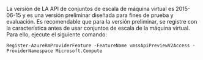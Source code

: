 La versión de LA API de conjuntos de escala de máquina virtual es 2015-06-15 y es una versión preliminar diseñada para fines de prueba y evaluación. Es recomendable que para la versión preliminar, se registre con la característica antes de usar conjuntos de escala de la máquina virtual. Para ello, ejecute el siguiente comando:

    Register-AzureRmProviderFeature -FeatureName vmssApiPreviewV2Access -ProviderNamespace Microsoft.Compute

<!---HONumber=AcomDC_0114_2016-->